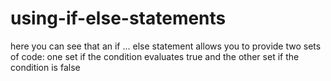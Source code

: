 # using-if-else-statements
here you can see that an if ... else statement allows you to provide two sets of code: one set if the condition evaluates true and the other set if the condition is false 
